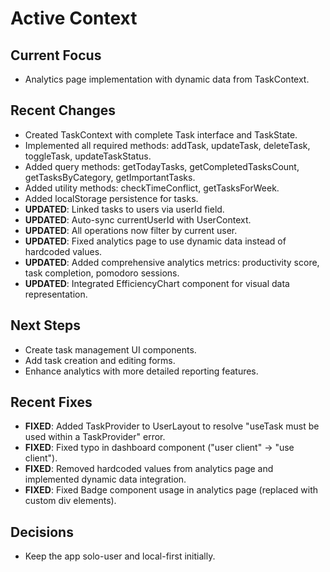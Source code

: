 # Active Context

## Current Focus
- Analytics page implementation with dynamic data from TaskContext.

## Recent Changes
- Created TaskContext with complete Task interface and TaskState.
- Implemented all required methods: addTask, updateTask, deleteTask, toggleTask, updateTaskStatus.
- Added query methods: getTodayTasks, getCompletedTasksCount, getTasksByCategory, getImportantTasks.
- Added utility methods: checkTimeConflict, getTasksForWeek.
- Added localStorage persistence for tasks.
- **UPDATED**: Linked tasks to users via userId field.
- **UPDATED**: Auto-sync currentUserId with UserContext.
- **UPDATED**: All operations now filter by current user.
- **UPDATED**: Fixed analytics page to use dynamic data instead of hardcoded values.
- **UPDATED**: Added comprehensive analytics metrics: productivity score, task completion, pomodoro sessions.
- **UPDATED**: Integrated EfficiencyChart component for visual data representation.

## Next Steps
- Create task management UI components.
- Add task creation and editing forms.
- Enhance analytics with more detailed reporting features.

## Recent Fixes
- **FIXED**: Added TaskProvider to UserLayout to resolve "useTask must be used within a TaskProvider" error.
- **FIXED**: Fixed typo in dashboard component ("user client" → "use client").
- **FIXED**: Removed hardcoded values from analytics page and implemented dynamic data integration.
- **FIXED**: Fixed Badge component usage in analytics page (replaced with custom div elements).

## Decisions
- Keep the app solo-user and local-first initially.
